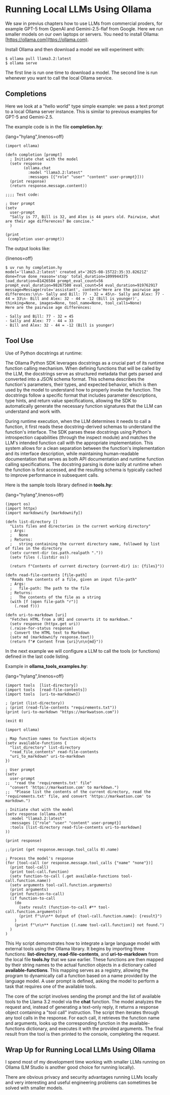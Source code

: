 # Running Local LLMs Using Ollama

We saw in previus chapters how to use LLMs from commercial proders, for example GPT-5 from OpenAI and Gemini-2.5-flaf from Google. Here we run smaller models on our own laptops or servers. You need to install Ollama: [https://ollama.com](ttps://ollama.com).

Install Ollama and then download a model we will experiment with:

```
$ ollama pull llama3.2:latest
$ ollama serve
```

The first line is run one time to download a model. The second line is run whenever you want to call the local Ollama service.

## Completions

Here we look at a "hello world" type simple example: we pass a text prompt to a local Ollama server instance. This is similar to previous examples for GPT-5 and Gemini-2.5.

The example code is in the file **completion.hy**:

{lang="hylang",linenos=off}
~~~~~~~~
(import ollama)

(defn completion [prompt]
  ; Initiate chat with the model
  (setv response
        (ollama.chat
          :model "llama3.2:latest"
          :messages [{"role" "user" "content" user-prompt}]))
  (print response)
  (return response.message.content))

;;;; Test code:

; User prompt
(setv
  user-prompt
  "Sally is 77, Bill is 32, and Alex is 44 years old. Pairwise, what are their age differences? Be concise."
  )

(print
 (completion user-prompt))
~~~~~~~~

The output looks like:

{linenos=off}
~~~~~~~~
$ uv run hy completion.hy
model='llama3.2:latest' created_at='2025-08-15T22:35:33.82621Z' done=True done_reason='stop' total_duration=1099944375 load_duration=81426584 prompt_eval_count=56 prompt_eval_duration=98267500 eval_count=54 eval_duration=919762917 message=Message(role='assistant', content='Here are the pairwise age differences:\n\n- Sally and Bill: 77 - 32 = 45\n- Sally and Alex: 77 - 44 = 33\n- Bill and Alex: 32 - 44 = -12 (Bill is younger)', thinking=None, images=None, tool_name=None, tool_calls=None)
Here are the pairwise age differences:

- Sally and Bill: 77 - 32 = 45
- Sally and Alex: 77 - 44 = 33
- Bill and Alex: 32 - 44 = -12 (Bill is younger)
~~~~~~~~



## Tool Use

Use of Python docstrings at runtime:

The Ollama Python SDK leverages docstrings as a crucial part of its runtime function calling mechanism. When defining functions that will be called by the LLM, the docstrings serve as structured metadata that gets parsed and converted into a JSON schema format. This schema describes the function's parameters, their types, and expected behavior, which is then used by the model to understand how to properly invoke the function. The docstrings follow a specific format that includes parameter descriptions, type hints, and return value specifications, allowing the SDK to automatically generate the necessary function signatures that the LLM can understand and work with.

During runtime execution, when the LLM determines it needs to call a function, it first reads these docstring-derived schemas to understand the function's interface. The SDK parses these docstrings using Python's introspection capabilities (through the inspect module) and matches the LLM's intended function call with the appropriate implementation. This system allows for a clean separation between the function's implementation and its interface description, while maintaining human-readable documentation that serves as both API documentation and runtime function calling specifications. The docstring parsing is done lazily at runtime when the function is first accessed, and the resulting schema is typically cached to improve performance in subsequent calls.

Here is the sample tools library defined in **tools.hy**:

{lang="hylang",linenos=off}
~~~~~~~~
(import os)
(import httpx)
(import markdownify [markdownify])

(defn list-directory []
  "Lists files and directories in the current working directory"
  ; Args:
  ;   None
  ; Returns:
  ;   string containing the current directory name, followed by list of files in the directory
  (setv current-dir (os.path.realpath "."))
  (setv files (.listdir os))

  (return f"Contents of current directory {current-dir} is: {files}"))

(defn read-file-contents [file-path]
  "Reads the contents of a file, given an input file-path"
  ; Args:
  ;   file-path: The path to the file
  ; Returns:
  ;   The contents of the file as a string
  (with [f (open file-path "r")]
    (.read f)))

(defn uri-to-markdown [uri]
  "Fetches HTML from a URI and converts it to markdown."
  (setv response (httpx.get uri))
  (.raise-for-status response)
  ; Convert the HTML text to Markdown
  (setv md (markdownify response.text))
  (return f"# Content from {uri}\n\n{md}"))
~~~~~~~~

In the next example we will configure a LLM to call the tools (or functions) defined in the last code listing.

Example in **ollama_tools_examples.hy**:


{lang="hylang",linenos=off}
~~~~~~~~
(import tools  [list-directory])
(import tools  [read-file-contents])
(import tools  [uri-to-markdown])

; (print (list-directory))
; (print (read-file-contents "requirements.txt"))
(print (uri-to-markdown "https://markwatson.com"))

(exit 0)

(import ollama)

; Map function names to function objects
(setv available-functions {
  "list_directory" list-directory
  "read_file_contents" read-file-contents
  "uri_to_markdown" uri-to-markdown
})

; User prompt
(setv
  user-prompt 
;;  "read the 'requirements.txt' file"
  "convert 'https://markwatson.com' to markdown.")
;;  "Please list the contents of the current directory, read the 'requirements.txt' file, and convert 'https://markwatson.com' to markdown.")

; Initiate chat with the model
(setv response (ollama.chat
  :model "llama3.2:latest"
  :messages [{"role" "user" "content" user-prompt}]
  :tools [list-directory read-file-contents uri-to-markdown]
))

(print response)

;;(print (get response.message.tool_calls 0).name)

; Process the model's response
(for [tool-call (or response.message.tool_calls {"name" "none"})]
  (print tool-call)
  (print tool-call.function)
  (setv function-to-call (.get available-functions tool-call.function.name))
  (setv arguments tool-call.function.arguments)
  (print arguments)
  (print function-to-call)
  (if function-to-call
    (do
      (setv result (function-to-call #** tool-call.function.arguments))
      (print f"\n\n** Output of {tool-call.function.name}: {result}")
    )
    (print f"\n\n** Function {(.name tool-call.function)} not found.")
  )
)
~~~~~~~~


This Hy script demonstrates how to integrate a large language model with external tools using the Ollama library. It begins by importing three functions: **list-directory**, **read-file-contents**, and **uri-to-markdown** from the local file **tools.hy** that we saw earlier. These functions are then mapped by their string names to the actual function objects in a dictionary called **available-functions**. This mapping serves as a registry, allowing the program to dynamically call a function based on a name provided by the language model. A user prompt is defined, asking the model to perform a task that requires one of the available tools.

The core of the script involves sending the prompt and the list of available tools to the Llama 3.2 model via the **chat** function. The model analyzes the request and, instead of generating a text-only reply, it returns a response object containing a "tool call" instruction. The script then iterates through any tool calls in the response. For each call, it retrieves the function name and arguments, looks up the corresponding function in the available-functions dictionary, and executes it with the provided arguments. The final result from the tool is then printed to the console, completing the request.

## Wrap Up for Running Local LLMs Using Ollama

I spend most of my development time working with smaller LLMs running on Ollama (LM Studio is another good choice for running locally).

There are obvious privacy and security advantages running LLMs locally and very interesting and useful engineering problems can sometimes be solved with smaller models.